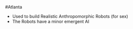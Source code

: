 #Atlanta 
-   Used to build Realistic Anthropomorphic Robots (for sex) 
-   The Robots have a minor emergent AI